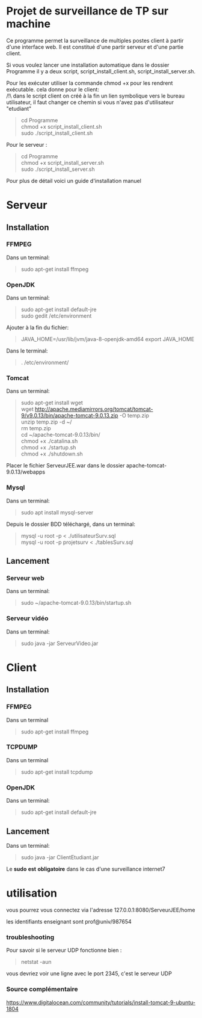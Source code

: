 # Projet de surveillance de TP sur machine
Ce programme permet la surveillance de multiples postes client à partir d'une interface web. Il est constitué d'une partir serveur et d'une partie client.

Si vous voulez lancer une installation automatique
dans le dossier Programme il y a deux script, script_install_client.sh, script_install_server.sh.

Pour les exécuter utiliser la commande chmod +x pour les rendrent exécutable. cela donne pour le client:<br/>
/!\ dans le script client on créé à la fin un lien symbolique vers le bureau utilisateur, il faut changer ce chemin si vous n'avez pas d'utilisateur "etudiant"
>cd Programme<br/>
>chmod +x script_install_client.sh<br/>
>sudo ./script_install_client.sh<br/>

Pour le serveur :

>cd Programme<br/>
>chmod +x script_install_server.sh<br/>
>sudo ./script_install_server.sh<br/>

Pour plus de détail voici un guide d'installation manuel
# Serveur

## Installation
### FFMPEG

Dans un terminal:
>sudo apt-get install ffmpeg
### OpenJDK

Dans un terminal:
>sudo apt-get install default-jre<br/>
>sudo gedit /etc/environment

Ajouter à la fin du fichier:
>JAVA_HOME=/usr/lib/jvm/java-8-openjdk-amd64
>export JAVA_HOME

Dans le terminal:
>. /etc/environment/

### Tomcat
Dans un terminal:
>sudo apt-get install wget<br />
>wget http://apache.mediamirrors.org/tomcat/tomcat-9/v9.0.13/bin/apache-tomcat-9.0.13.zip -O temp.zip<br />
unzip temp.zip -d ~/<br />
>rm temp.zip<br />
>cd ~/apache-tomcat-9.0.13/bin/<br />
>chmod +x ./catalina.sh<br />
>chmod +x ./startup.sh<br />
>chmod +x ./shutdown.sh

Placer le fichier ServeurJEE.war dans le dossier apache-tomcat-9.0.13/webapps

### Mysql
Dans un terminal:
>sudo apt install mysql-server

Depuis le dossier BDD téléchargé, dans un terminal:
>mysql -u root -p < ./utilisateurSurv.sql<br />
>mysql -u root -p projetsurv < ./tablesSurv.sql


## Lancement
### Serveur web
Dans un terminal:
>sudo ~/apache-tomcat-9.0.13/bin/startup.sh

### Serveur vidéo
Dans un terminal:
>sudo java -jar ServeurVideo.jar


# Client
## Installation
### FFMPEG
Dans un terminal
>sudo apt-get install ffmpeg

### TCPDUMP
Dans un terminal
>sudo apt-get install tcpdump

### OpenJDK
Dans un terminal:
>sudo apt-get install default-jre

## Lancement
Dans un terminal:
>sudo java -jar ClientEtudiant.jar

Le **sudo** **est** **obligatoire** dans le cas d'une surveillance internet7

# utilisation
vous pourrez vous connectez via l'adresse 127.0.0.1:8080/ServeurJEE/home

les identifiants enseignant sont prof@univ/987654
### troubleshooting 
Pour savoir si le serveur UDP fonctionne bien :

>netstat -aun

vous devriez voir une ligne avec le port 2345, c'est le serveur UDP 

### Source complémentaire
https://www.digitalocean.com/community/tutorials/install-tomcat-9-ubuntu-1804
